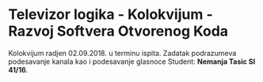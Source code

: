 # Televizor logika - Kolokvijum - Razvoj Softvera Otvorenog Koda

Kolokvijum radjen 02.09.2018. u terminu ispita. Zadatak podrazumeva podesavanje kanala kao i podesavanje glasnoce
Student: **Nemanja Tasic SI 41/16**.
